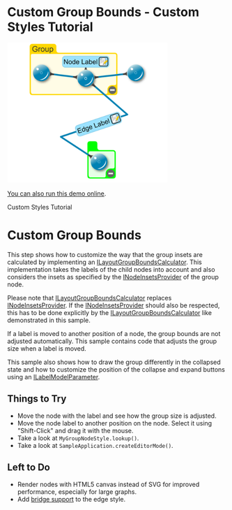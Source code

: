 # Custom Group Bounds - Custom Styles Tutorial

<img src="../../resources/image/tutorial2step26.png" alt="demo-thumbnail" height="320"/>

[You can also run this demo online](https://live.yworks.com/demos/02-tutorial-custom-styles/26-custom-group-bounds/index.html).

Custom Styles Tutorial

# Custom Group Bounds

This step shows how to customize the way that the group insets are calculated by implementing an [ILayoutGroupBoundsCalculator](https://docs.yworks.com/yfileshtml/#/api/ILayoutGroupBoundsCalculator). This implementation takes the labels of the child nodes into account and also considers the insets as specified by the [INodeInsetsProvider](https://docs.yworks.com/yfileshtml/#/api/INodeInsetsProvider) of the group node.

Please note that [ILayoutGroupBoundsCalculator](https://docs.yworks.com/yfileshtml/#/api/ILayoutGroupBoundsCalculator) replaces [INodeInsetsProvider](https://docs.yworks.com/yfileshtml/#/api/INodeInsetsProvider). If the [INodeInsetsProvider](https://docs.yworks.com/yfileshtml/#/api/INodeInsetsProvider) should also be respected, this has to be done explicitly by the [ILayoutGroupBoundsCalculator](https://docs.yworks.com/yfileshtml/#/api/ILayoutGroupBoundsCalculator) like demonstrated in this sample.

If a label is moved to another position of a node, the group bounds are not adjusted automatically. This sample contains code that adjusts the group size when a label is moved.

This sample also shows how to draw the group differently in the collapsed state and how to customize the position of the collapse and expand buttons using an [ILabelModelParameter](https://docs.yworks.com/yfileshtml/#/api/ILabelModelParameter).

## Things to Try

- Move the node with the label and see how the group size is adjusted.
- Move the node label to another position on the node. Select it using "Shift-Click" and drag it with the mouse.
- Take a look at `MyGroupNodeStyle.lookup()`.
- Take a look at `SampleApplication.createEditorMode()`.

## Left to Do

- Render nodes with HTML5 canvas instead of SVG for improved performance, especially for large graphs.
- Add [bridge support](https://docs.yworks.com/yfileshtml/#/dguide/bridges-customizations) to the edge style.
